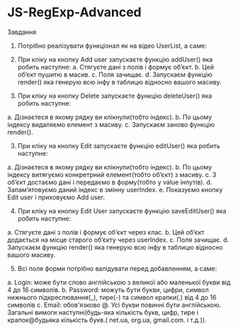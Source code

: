 # JS-RegExp-Advanced

Завдання 

1. Потрібно реалізувати функціонал як на відео UserList, а саме:

1. При кліку на кнопку Add user запускаєте функцію addUser() яка робить наступне:
a. Стягуєте дані з полів і формує об’єкт.
b. Цей об’єкт пушитю в масив.
c. Поля зачищає.
d. Запускаєм функцію render() яка генерую всю інфу в таблицю відносно вашого масиву.

2. При кліку на кнопку Delete запускаєте функцію deleteUser() яка робить наступне:

a. Дізнаєтеся в якому рядку ви клікнули(тобто індекс).
b. По цьому індексу видаляємо елемент з масиву.
c. Запускаєм заново функцію render().

3. При кліку на кнопку Edit запускаєте функцію editUser() яка робить наступне:

a. Дізнаєтеся в якому рядку ви клікнули(тобто індекс).
b. По цьому індексу витягуємо конкретрний елемент(тобто об’єкт) з масиву.
c. З об’єкт достаємо дані і передаємо в форму(тобто у value інпутів).
d. Запам’ятовуємо даний індекс в змінну userIndex.
e. Показуємо кнопку Edit user і приховуємо Add user.

4. При кліку на кнопку Edit User запускаєте функцію saveEditUser() яка робить наступне:

a. Стягуєте дані з полів і формує об’єкт через клас.
b. Цей об’єкт додається на місце старого об’єкту через userIndex.
c. Поля зачищає.
d. Запускаєм функцію render() яка генерую всю інфу в таблицю відносно вашого масиву.

5. Всі поля форми потрібно валідувати перед добавленням, а саме:

a. Login: може бути слово англійською з великої або маленької букви від 4 до 16 символів.
b. Password: можуть бути букви, цифри, символ нижнього підкреслювання(_), тире(-) та символ крапки(.) від 4 до 16 символів
c. Email: обов'язково @. Усі букви повинні бути англійською. Загальні вимоги наступні(будь-яка кількість букв, цифр, тире і крапок@будьяка кількість букв.( net.ua, org.ua, gmail.com. і т.д.)).

